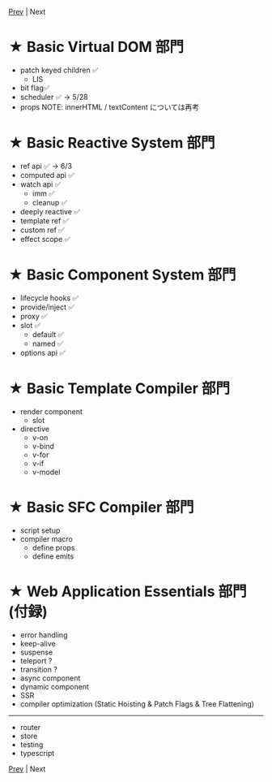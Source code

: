 [Prev](https://github.com/Ubugeeei/chibivue/blob/main/books/japanese/___wip_410_btc_v_on_bind.md) | Next

# ★ Basic Virtual DOM 部門

- patch keyed children ✅
  - LIS
- bit flag✅
- scheduler ✅
  -> 5/28
- props
  NOTE: innerHTML / textContent については再考

# ★ Basic Reactive System 部門

- ref api ✅
  -> 6/3
- computed api ✅
- watch api ✅
  - imm ✅
  - cleanup ✅
- deeply reactive ✅
- template ref ✅
- custom ref ✅
- effect scope ✅

# ★ Basic Component System 部門

- lifecycle hooks ✅
- provide/inject ✅
- proxy ✅
- slot ✅
  - default ✅
  - named ✅
- options api ✅

# ★ Basic Template Compiler 部門

- render component
  - slot
- directive
  - v-on
  - v-bind
  - v-for
  - v-if
  - v-model

# ★ Basic SFC Compiler 部門

- script setup
- compiler macro
  - define props
  - define emits

# ★ Web Application Essentials 部門 (付録)

- error handling
- keep-alive
- suspense
- teleport ?
- transition ?
- async component
- dynamic component
- SSR
- compiler optimization (Static Hoisting & Patch Flags & Tree Flattening)

---

- router
- store
- testing
- typescript


[Prev](https://github.com/Ubugeeei/chibivue/blob/main/books/japanese/___wip_410_btc_v_on_bind.md) | Next